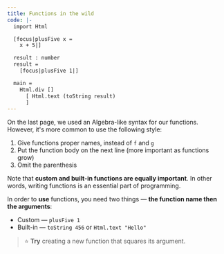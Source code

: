```yaml
---
title: Functions in the wild
code: |-
  import Html

  [focus|plusFive x =
    x + 5|]

  result : number
  result =
    [focus|plusFive 1|]

  main =
    Html.div []
      [ Html.text (toString result)
      ]
---
```

On the last page, we used an Algebra-like syntax for our functions. However, it's more common to use the following style:

1. Give functions proper names, instead of `f` and `g`
2. Put the function body on the next line (more important as functions grow)
3. Omit the parenthesis

Note that **custom and built-in functions are equally important**. In other words, writing functions is an essential part of programming.

In order to **use** functions, you need two things — **the function name then the arguments**:

* Custom — `plusFive 1`
* Built-in — `toString 456` or `Html.text "Hello"`

> ⭐️ **Try** creating a new function that squares its argument.
